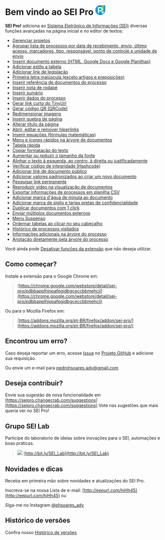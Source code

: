 # Bem vindo ao SEI Pro ![SEI Pro](/img/icon-32.png)

**SEI Pro!** adiciona ao [Sistema Eletrônico de Informações (SEI)](https://softwarepublico.gov.br/social/sei) diversas funções avançadas na página inicial e no editor de textos:

- [Gerenciar projetos](./pages/PROJETOS.md)
- [Agrupar  lista de processos por data de recebimento, envio, último acesso, marcadores, tipo, responsável, ponto de controle e unidade de envio](./pages/AGRUPAR.md)
- [Inserir documento externo (HTML, Google Docs e Google Planilhas)](./pages/INSERIRDOC.md)
- [Adicionar estilo a tabela](./pages/ESTILOTABELA.md)
- [Adicionar link de legislação](./pages/LINKLEGIS.md)
- [Primeira letra maiúscula (exceto artigos e preposições)](./pages/LETRAMAIUSC.md)
- [Inserir referência de documentos do processo](./pages/REFDOCUMENTOS.md)
- [Inserir nota de rodapé](./pages/NOTARODAPE.md)
- [Inserir sumário](./pages/SUMARIO.md)
- [Inserir dados do processo](./pages/DADOSPROCESSO.md)
- [Gerar link curto do TinyUrl](./pages/LINKCURTO.md)
- [Gerar código QR (QRCode)](./pages/QRCODE.md)
- [Redimensionar imagens](./pages/REDIMENSIONAIMG.md)
- [Inserir quebra de página](./pages/QUEBRAPAGINA.md)
- [Alterar título da página](./pages/TITULOPAGINA.md)
- [Abrir, editar e remover hiperlinks](./pages/ABRIRLINKS.md)
- [Inserir equações (fórmulas matemáticas)](./pages/EQUACOES.md)
- [Menu e ícones rápidos na árvore de documentos](./pages/MENURAPIDO.md)
- [Tabela rápida](./pages/TABELARAPIDA.md)
- [Copiar formatação do texto](./pages/COPIARFORMATACAO.md)
- [Aumentar ou reduzir o tamanho da fonte](./pages/AUMENTARFONTE.md)
- [Alinhar o texto à esquerda, ao centro, à direita ou justificadamente](./pages/ALINHARTEXTO.md)
- [Verificar código de integridade (Hashcode)](./pages/HASHCODE.md)
- [Adicionar link de documento público](./pages/DOCPUBLICO.md)
- [Adicionar valores padronizados ao criar um novo documento](./pages/VALDEFAULT.md)
- [Pesquisar link permanente](./pages/LINKPERMANENTE.md)
- [Reproduzir vídeo na visualização de documentos](./pages/PLAYVIDEO.md)
- [Exportar informações de processos em planilha CSV](./pages/LISTAPROCESSOS.md)
- [Adicionar marca d'água de minuta ao documento](./pages/MARCAMINUTA.md)
- [Adicionar marca de sigilo e tarjas pretas de confidencialidade](./pages/SIGILODOC.md)
- [Duplicar documentos com 1 click](./pages/DUPLICARDOC.md)
- [Enviar múltiplos documentos externos](./pages/UPLOADDOCS.md)
- [Menu Suspenso](./pages/MENUSUSPENSO.md)
- [Ordernar tabelas ao clicar no seu cabeçalho](./pages/ORDERNARTABELA.md)
- [Histórico de processos visitados](./pages/HISTORICOPROC.md)
- [Informações adicionais na árvore do processo](./pages/INFOARVORE.md)
- [Anotação diretamente pela árvore do processo](./pages/NOTAARVORE.md)


Você ainda pode [Desativar funções da extensão](./pages/DESATIVARFUNCOES.md) que não deseja utilizar.


## Como começar?

Instale a extensão para o Google Chrome em:

> [https://chrome.google.com/webstore/detail/sei-pro/pdbbapplhjopafpgidbgceccbbmehcjj](https://chrome.google.com/webstore/detail/sei-pro/pdbbapplhjopafpgidbgceccbbmehcjj)

Ou para o Mozilla Firefox em:

> [https://addons.mozilla.org/pt-BR/firefox/addon/sei-pro/](https://addons.mozilla.org/pt-BR/firefox/addon/sei-pro/)


## Encontrou um erro?

Caso deseja reportar um erro, acesse [Issue](https://github.com/pedrohsoaresadv/sei-pro/issues) no [Projeto GitHub](https://github.com/pedrohsoaresadv/sei-pro/) e adicione sua requisição.

Ou envie um e-mail para [pedrohsoares.adv@gmail.com](mailto:pedrohsoares.adv@gmail.com)

## Deseja contribuir?

Envie sua sugestão de nova funcionalidade em [https://seipro.changecrab.com/suggestions](https://seipro.changecrab.com/suggestions)
Vote nas sugestões que mais queria ver no SEI Pro!

## Grupo SEI Lab

Participe do laboratorio de ideias sobre inovações para o SEI, automações e boas práticas.

> <img src="https://github.com/pedrohsoaresadv/sei-pro/raw/master/img/whatsapp.png" data-canonical-src="https://github.com/pedrohsoaresadv/sei-pro/raw/master/img/whatsapp.png" width="16"/> [http://bit.ly/SEI_Lab](http://bit.ly/SEI_Lab)

## Novidades e dicas

Receba em primeira mão sobre novidades e atualizações do SEI Pro. 

Inscreva-se na nossa Lista de e-mail: [http://eepurl.com/hjHh45](http://eepurl.com/hjHh45) ou

Siga-me no Instagram [@phsoares_adv](https://www.instagram.com/phsoares_adv/)

## Histórico de versões

Confira nosso [Histórico de versões](./pages/HISTORICO.md)



